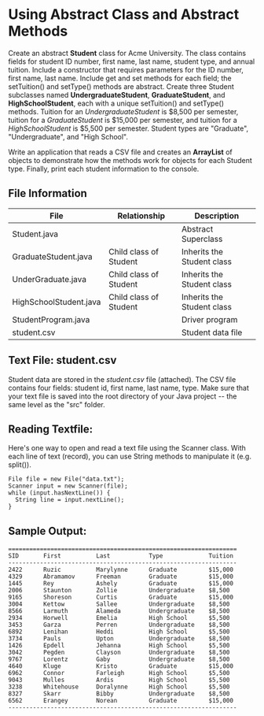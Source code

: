# Using Abstract Class and Abstract Methods
Create an abstract **Student** class for Acme University. The class contains fields for student ID number, first name, last name, student type, and annual tuition. Include a constructor that requires parameters for the ID number, first name, last name. Include get and set methods for each field; the setTuition() and setType() methods are abstract. Create three Student subclasses named **UndergraduateStudent**, **GraduateStudent**, and **HighSchoolStudent**, each with a unique setTuition() and setType() methods. Tuition for an *UndergraduateStudent* is $8,500 per semester, tuition for a *GraduateStudent* is $15,000 per semester, and tuition for a *HighSchoolStudent* is $5,500 per semester. Student types are "Graduate", "Undergraduate", and "High School".

Write an application that reads a CSV file and creates an **ArrayList** of objects to demonstrate how the methods work for objects for each Student type. Finally, print each student information to the console.

## File Information
|        File        |Relationship|Description
|----------------|-------------------------------|-----------------------------|
|Student.java||Abstract Superclass
|GraduateStudent.java|Child class of Student |Inherits the Student class
|UnderGraduate.java|Child class of Student |Inherits the Student class
|HighSchoolStudent.java|Child class of Student |Inherits the Student class
|StudentProgram.java|| Driver program
|student.csv||Student data file

## Text File: student.csv
Student data are stored in the *student.csv* file (attached). The CSV file contains four fields: student id, first name, last name, type. Make sure that your text file is saved into the root directory of your Java project -- the same level as the "src" folder.

## Reading Textfile:
Here's one way to open and read a text file using the Scanner class. With each line of text (record), you can use String methods to manipulate it (e.g. split()).

    File file = new File("data.txt");
    Scanner input = new Scanner(file);
    while (input.hasNextLine()) {
      String line = input.nextLine();
    }

## Sample Output:
    =================================================================
    SID       First          Last           Type             Tuition
    -----------------------------------------------------------------
    2422      Ruzic          Marylynne      Graduate         $15,000
    4329      Abramamov      Freeman        Graduate         $15,000
    1445      Rey            Ashely         Graduate         $15,000
    2006      Staunton       Zollie         Undergraduate    $8,500
    9165      Shoreson       Curtis         Graduate         $15,000
    3004      Kettow         Sallee         Undergraduate    $8,500
    8566      Larmuth        Alameda        Undergraduate    $8,500
    2934      Horwell        Emelia         High School      $5,500
    3453      Garza          Perren         Undergraduate    $8,500
    6892      Lenihan        Heddi          High School      $5,500
    3734      Pauls          Upton          Undergraduate    $8,500
    1426      Epdell         Jehanna        High School      $5,500
    3042      Pegden         Clayson        Undergraduate    $8,500
    9767      Lorentz        Gaby           Undergraduate    $8,500
    4640      Kluge          Kristo         Graduate         $15,000
    6962      Connor         Farleigh       High School      $5,500
    9043      Mulles         Ardis          High School      $5,500
    3238      Whitehouse     Doralynne      High School      $5,500
    8327      Skarr          Bibby          Undergraduate    $8,500
    6562      Erangey        Norean         Graduate         $15,000
    -----------------------------------------------------------------
